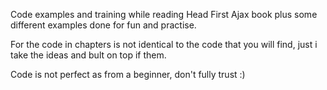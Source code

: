 Code examples and training while reading Head First Ajax book plus some different examples done for fun and practise.

For the code in chapters is not identical to the code that you will find, just i take the ideas and bult on top if them. 

Code is not perfect as from a beginner, don't fully trust :)